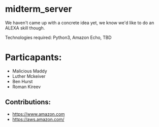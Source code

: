 # midterm_server

We haven't came up with a concrete idea yet, we know we'd like to do an ALEXA skill though.

Technologies required: Python3, Amazon Echo, TBD

# Particapants:
- Malicious Maddy 
- Luther Mckeiver
- Ben Hurst
- Roman Kireev

## Contributions:
- https://www.amazon.com
- https://aws.amazon.com/
